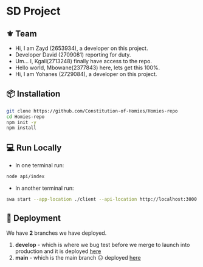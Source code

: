 # SD Project

## ⚜️ Team
- Hi, I am Zayd (2653934), a developer on this project.
- Developer David (2709081) reporting for duty.
- Um... I, Kgali(2713248) finally have access to the repo.
- Hello world, Mbowane(2377843) here, lets get this 100%.
- Hi, I am Yohanes (2729084), a developer on this project.

## 📦 Installation

```bash
git clone https://github.com/Constitution-of-Homies/Homies-repo
cd Homies-repo
npm init -y
npm install
```

## 💻 Run Locally

- In one terminal run:
```bash
node api/index
```

- In another terminal run:
```bash
swa start --app-location ./client --api-location http://localhost:3000
```

## 🚀 Deployment

We have __2__ branches we have deployed. 
1. **develop** - which is where we bug test before we merge to launch into production and it is deployed [here](https://mango-bush-0fd241403.6.azurestaticapps.net/)
2. **main** - which is the main branch 😐 deployed [here](https://ashy-hill-05dcba103.6.azurestaticapps.net/)

